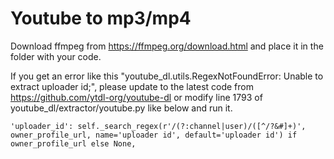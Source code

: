 # Youtube to mp3/mp4

Download ffmpeg from https://ffmpeg.org/download.html and place it in the folder with your code.


If you get an error like this "youtube_dl.utils.RegexNotFoundError: Unable to extract uploader id;", please update to the latest code from https://github.com/ytdl-org/youtube-dl or modify line 1793 of youtube_dl/extractor/youtube.py like below and run it.

```
'uploader_id': self._search_regex(r'/(?:channel|user)/([^/?&#]+)', owner_profile_url, name='uploader id', default='uploader id') if owner_profile_url else None,
```

